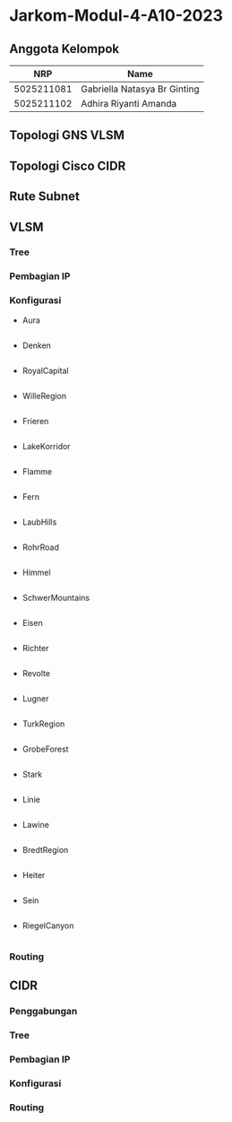 # Jarkom-Modul-4-A10-2023

## Anggota Kelompok

| NRP        | Name                        |
| ---------- | --------------------------- |
| 5025211081 | Gabriella Natasya Br Ginting|
| 5025211102 | Adhira Riyanti Amanda       |

## Topologi GNS VLSM

## Topologi Cisco CIDR

## Rute Subnet

## VLSM

### Tree
### Pembagian IP
### Konfigurasi
- Aura
  ```
  
  ```
- Denken
  ```
  
  ```
- RoyalCapital
  ```
  
  ```
- WilleRegion
  ```
  
  ```
- Frieren
  ```
  
  ```
- LakeKorridor
  ```
  
  ```
- Flamme
  ```
  
  ```
- Fern
  ```
  
  ```
- LaubHills
  ```
  
  ```
- RohrRoad
  ```
  
  ```
- Himmel
  ```
  
  ```
- SchwerMountains
  ```
  
  ```
- Eisen
  ```
  
  ```
- Richter
  ```
  
  ```
- Revolte
  ```
  
  ```
- Lugner
  ```
  
  ```
- TurkRegion
  ```
  
  ```
- GrobeForest
  ```
  
  ```
- Stark
  ```
  
  ```
- Linie
  ```
  
  ```
- Lawine
  ```
  
  ```
- BredtRegion
  ```
  
  ```
- Heiter
  ```
  
  ```
- Sein
  ```
  
  ```
- RiegelCanyon
  ```
  
  ```
















































### Routing

## CIDR

### Penggabungan
### Tree
### Pembagian IP
### Konfigurasi
### Routing
